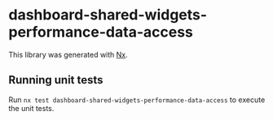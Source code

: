 # dashboard-shared-widgets-performance-data-access

This library was generated with [Nx](https://nx.dev).

## Running unit tests

Run `nx test dashboard-shared-widgets-performance-data-access` to execute the unit tests.
